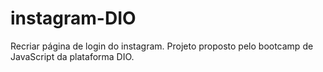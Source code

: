 # instagram-DIO
Recriar página de login do instagram. Projeto proposto pelo bootcamp de JavaScript da plataforma DIO.
